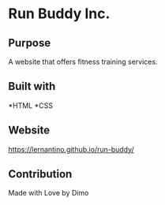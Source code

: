 # Run Buddy Inc.

## Purpose
A website that offers fitness training services.

## Built with
*HTML
*CSS

## Website
https://lernantino.github.io/run-buddy/

## Contribution
Made with Love by Dimo
